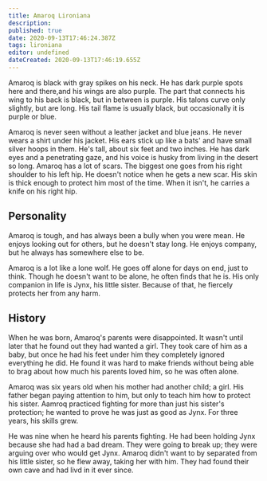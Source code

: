 ```yaml
---
title: Amaroq Lironiana
description: 
published: true
date: 2020-09-13T17:46:24.387Z
tags: lironiana
editor: undefined
dateCreated: 2020-09-13T17:46:19.655Z
---
```


Amaroq is black with gray spikes on his neck. He has dark purple spots here and there,and his wings are also purple. The part that connects his wing to his back is black, but in between is purple. His talons curve only slightly, but are long. His tail flame is usually black, but occasionally it is purple or blue.

Amaroq is never seen without a leather jacket and blue jeans. He never wears a shirt under his jacket. His ears stick up like a bats' and have small silver hoops in them. He's tall, about six feet and two inches. He has dark eyes and a penetrating gaze, and his voice is husky from living in the desert so long. Amaroq has a lot of scars. The biggest one goes from his right shoulder to his left hip. He doesn't notice when he gets a new scar. His skin is thick enough to protect him most of the time. When it isn't, he carries a knife on his right hip.

Personality
-----------

Amaroq is tough, and has always been a bully when you were mean. He enjoys looking out for others, but he doesn't stay long. He enjoys company, but he always has somewhere else to be.

Amaroq is a lot like a lone wolf. He goes off alone for days on end, just to think. Though he doesn't want to be alone, he often finds that he is. His only companion in life is Jynx, his little sister. Because of that, he fiercely protects her from any harm.

History
-------

When he was born, Amaroq's parents were disappointed. It wasn't until later that he found out they had wanted a girl. They took care of him as a baby, but once he had his feet under him they completely ignored everything he did. He found it was hard to make friends without being able to brag about how much his parents loved him, so he was often alone.

Amaroq was six years old when his mother had another child; a girl. His father began paying attention to him, but only to teach him how to protect his sister. Aamroq practiced fighting for more than just his sister's protection; he wanted to prove he was just as good as Jynx. For three years, his skills grew.

He was nine when he heard his parents fighting. He had been holding Jynx because she had had a bad dream. They were going to break up; they were arguing over who would get Jynx. Amaroq didn't want to by separated from his little sister, so he flew away, taking her with him. They had found their own cave and had livd in it ever since.